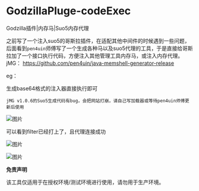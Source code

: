# GodzillaPluge-codeExec
Godzilla插件|内存马|Suo5内存代理

   之前写了一个注入suo5的哥斯拉插件，在适配其他中间件的时候遇到一些问题，后面看到`pen4uin`师傅写了一个生成各种马以及suo5代理的工具，于是直接给哥斯拉加了一个接口执行代码，方便注入其他管理工具内存马，或注入内存代理。
  jMG： https://github.com/pen4uin/java-memshell-generator-release

eg：

生成base64格式的注入器直接执行即可

`jMG v1.0.6的Suo5生成代码有bug，会把网站打崩，请自己写加载器或等待pen4uin师傅更新后使用`

![图片](https://github.com/1ucky7/GodzillaPluge-codeExec/assets/145323730/3ca837b0-cd5d-4b91-a228-7023175393d5)


可以看到filter已经打上了，且代理连接成功

![图片](https://github.com/1ucky7/GodzillaPluge-codeExec/assets/145323730/2c6a6b48-566f-44f6-83d1-fbab4f39977f)


![图片](https://github.com/1ucky7/GodzillaPluge-codeExec/assets/145323730/1482cf04-4fd0-495d-83c5-cab38abeadb6)

**免责声明**

该工具仅适用于在授权环境/测试环境进行使用，请勿用于生产环境。
